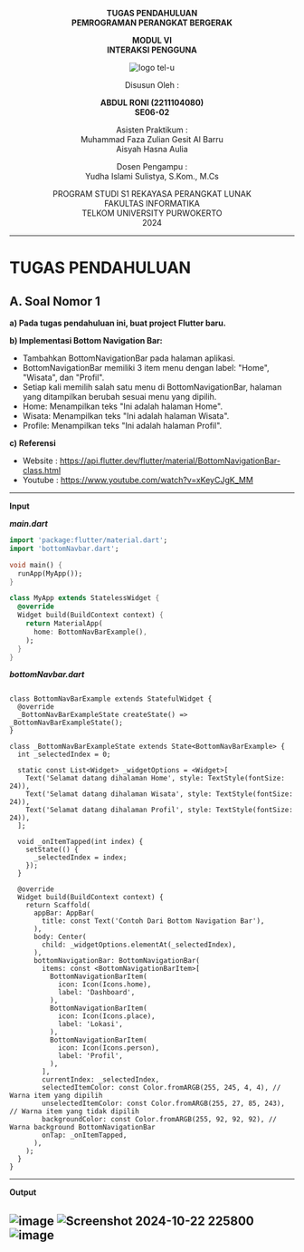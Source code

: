 
<div align="center">

**TUGAS PENDAHULUAN**  
**PEMROGRAMAN PERANGKAT BERGERAK**

**MODUL VI**  
**INTERAKSI PENGGUNA**

![logo tel-u](https://github.com/user-attachments/assets/3a44181d-9c92-47f6-8cf0-87755117fd99)

Disusun Oleh :

**ABDUL RONI (2211104080)**  
**SE06-02**

Asisten Praktikum :  
Muhammad Faza Zulian Gesit Al Barru  
Aisyah Hasna Aulia

Dosen Pengampu :  
Yudha Islami Sulistya, S.Kom., M.Cs

PROGRAM STUDI S1 REKAYASA PERANGKAT LUNAK  
FAKULTAS INFORMATIKA  
TELKOM UNIVERSITY PURWOKERTO  
2024

</div>

---

# TUGAS PENDAHULUAN

## A. Soal Nomor 1
**a) Pada tugas pendahuluan ini, buat project Flutter baru.**

**b) Implementasi Bottom Navigation Bar:**
- Tambahkan BottomNavigationBar pada halaman aplikasi.
- BottomNavigationBar memiliki 3 item menu dengan label: "Home", "Wisata",
dan "Profil".
- Setiap kali memilih salah satu menu di BottomNavigationBar, halaman yang
ditampilkan berubah sesuai menu yang dipilih.
- Home: Menampilkan teks "Ini adalah halaman Home".
- Wisata: Menampilkan teks "Ini adalah halaman Wisata".
- Profile: Menampilkan teks "Ini adalah halaman Profil".

**c) Referensi**
- Website : https://api.flutter.dev/flutter/material/BottomNavigationBar-class.html
- Youtube : https://www.youtube.com/watch?v=xKeyCJgK_MM

---

**Input**

***main.dart***
```dart
import 'package:flutter/material.dart';
import 'bottomNavbar.dart';

void main() {
  runApp(MyApp());
}

class MyApp extends StatelessWidget {
  @override
  Widget build(BuildContext context) {
    return MaterialApp(
      home: BottomNavBarExample(),
    );
  }
}
```

***bottomNavbar.dart***
```import 'package:flutter/material.dart';

class BottomNavBarExample extends StatefulWidget {
  @override
  _BottomNavBarExampleState createState() => _BottomNavBarExampleState();
}

class _BottomNavBarExampleState extends State<BottomNavBarExample> {
  int _selectedIndex = 0;

  static const List<Widget> _widgetOptions = <Widget>[
    Text('Selamat datang dihalaman Home', style: TextStyle(fontSize: 24)),
    Text('Selamat datang dihalaman Wisata', style: TextStyle(fontSize: 24)),
    Text('Selamat datang dihalaman Profil', style: TextStyle(fontSize: 24)),
  ];

  void _onItemTapped(int index) {
    setState(() {
      _selectedIndex = index;
    });
  }

  @override
  Widget build(BuildContext context) {
    return Scaffold(
      appBar: AppBar(
        title: const Text('Contoh Dari Bottom Navigation Bar'),
      ),
      body: Center(
        child: _widgetOptions.elementAt(_selectedIndex),
      ),
      bottomNavigationBar: BottomNavigationBar(
        items: const <BottomNavigationBarItem>[
          BottomNavigationBarItem(
            icon: Icon(Icons.home),
            label: 'Dashboard',
          ),
          BottomNavigationBarItem(
            icon: Icon(Icons.place),
            label: 'Lokasi',
          ),
          BottomNavigationBarItem(
            icon: Icon(Icons.person),
            label: 'Profil',
          ),
        ],
        currentIndex: _selectedIndex,
        selectedItemColor: const Color.fromARGB(255, 245, 4, 4), // Warna item yang dipilih
        unselectedItemColor: const Color.fromARGB(255, 27, 85, 243), // Warna item yang tidak dipilih
        backgroundColor: const Color.fromARGB(255, 92, 92, 92), // Warna background BottomNavigationBar
        onTap: _onItemTapped,
      ),
    );
  }
}
```

---

**Output**

![image](https://github.com/user-attachments/assets/95276f67-cbcd-4c19-9dd8-527d1f5e308c)
![Screenshot 2024-10-22 225800](https://github.com/user-attachments/assets/f0c9d912-fcbc-4804-8284-11e7ec175505)
![image](https://github.com/user-attachments/assets/bbebc5f5-2e01-412c-8af8-ca4398572393)
---
